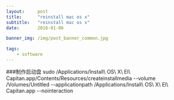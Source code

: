 ```yaml
---
layout:     post
title:      "reinstall mac os x"
subtitle:   "reinstall mac os x"
date:       2016-01-06

banner_img: /img/post_banner_common.jpg

tags:
    - software
---
```

###制作启动盘
	sudo /Applications/Install\ OS\ X\ El\ Capitan.app/Contents/Resources/createinstallmedia --volume /Volumes/Untitled --applicationpath /Applications/Install\ OS\ X\ El\ Capitan.app --nointeraction
